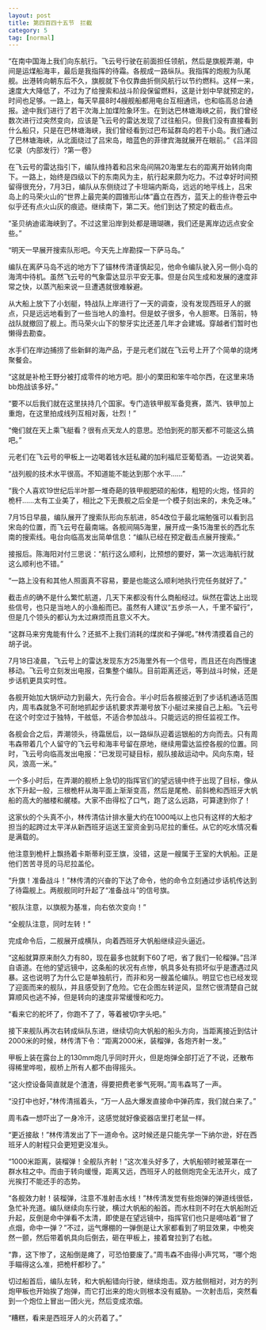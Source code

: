 ```yaml
---
layout: post
title: 第四百四十五节　拦截
category: 5
tag: [normal]
---
```


“在南中国海上我们向东航行。飞云号行驶在前面担任领航，然后是旗舰弄潮，中间是运煤船海丰，最后是我指挥的待霜。各舰成一路纵队。我指挥的炮舰为队尾舰。出港转向朝东后不久，旗舰就下令仅靠曲折侧风航行以节约燃料。这样一来，速度大大降低了，不过为了给搜索和战斗阶段保留燃料，这是计划中早就预定的，时间也足够。一路上，每天早晨8时4艘舰船都用电台互相通讯，也和临高总台通报。途中我们进行了若干次海上加煤险象环生。在到达巴林塘海峡之前，我们曾经数次进行过突然变向，应该是飞云号的雷达发现了过往船只。但我们没有直接看到什么船只，只是在巴林塘海峡，我们曾经看到过巴布延群岛的若干小岛。我们通过了巴林塘海峡，从北面绕过了吕宋岛，暗蓝色的菲律宾海就展开在眼前。”《吕洋回忆录（内部发行）?第一卷》

在飞云号的雷达指引下，编队维持着和吕宋岛间隔20海里左右的距离开始转向南下。一路上，始终是四级以下的东南风为主，航行起来颇为吃力。不过幸好时间预留得很充分，7月3日，编队从东侧绕过了卡坦端内斯岛，远远的地平线上，吕宋岛上的马荣火山的“世界上最完美的圆锥形山体”矗立在西方，蓝天上的些许卷云中似乎还有点火山灰的痕迹。继续南下，第二天。他们到达了预定的截击点。

“圣贝纳迪诺海峡到了。不过这里沿岸到处都是珊瑚礁，我们还是离岸边远点安全些。”

“明天一早展开搜索队形吧。今天先上岸勘探一下萨马岛。”

编队在离萨马岛不远的地方下了锚林传清谨慎起见，他命令编队驶入另一侧小岛的海湾中待机。虽然飞云号的气象雷达显示平安无事。但是台风生成和发展的速度非常之快，以蒸汽船来说一旦遭遇就很难躲避。

从大船上放下了小划艇，特战队上岸进行了一天的调查，没有发现西班牙人的据点，只是远远地看到了一些当地人的渔村。但是蚊子很多，令人胆寒。日落前，特战队就撤回了舰上。而马荣火山下的黎牙实比还差几年才会建城。穿越者们暂时也懒得去勘查。

水手们在岸边捕捞了些新鲜的海产品，于是元老们就在飞云号上开了个简单的烧烤聚餐会。

“这就是补枪王野分被打成零件的地方吧。胆小的栗田和笨牛哈尔西，在这里来场bb炮战该多好。”

“要不以后我们就在这里扶持几个国家。专门造铁甲舰军备竞赛，蒸汽、铁甲加上重炮，在这里拍成线列互相对轰，壮烈！”

“俺们就在天上乘飞艇看？很有点天龙人的意思。恐怕到死的那天都不可能这么搞吧。”

元老们在飞云号的甲板上一边喝着钱水廷私藏的加利福尼亚葡萄酒。一边说笑着。

“战列舰的技术水平很高。不知道能不能达到那个水平……”

“我个人喜欢19世纪后半叶那一堆奇葩的铁甲舰肥硕的船体，粗短的火炮，怪异的桅杆……太有工业美了，相比之下无畏舰之后全是一个模子刻出来的，未免乏味。”

7月15日早晨，编队展开了搜索队形向东航进，854改位于最北端勉强可以看到吕宋岛的位置，而飞云号在最南端。各舰间隔5海里，展开成一条15海里长的西北东南的搜索线。电台向临高发出简单信息：“编队已经在预定截击点展开搜索。”

接报后。陈海阳对付三思说：“航行这么顺利，比预想的要好，第一次远海航行就这么顺利也不错。”

“一路上没有和其他人照面真不容易，要是也能这么顺利地执行完任务就好了。”

截击点的确不是什么繁忙航道，几天下来都没有什么商船经过。纵然在雷达上出现些信号，也只是当地人的小渔船而已。虽然有人建议“五步杀一人，千里不留行”，但是几个领头的都认为太过麻烦而且意义不大。

“这群马来穷鬼能有什么？还抵不上我们消耗的煤炭和子弹呢。”林传清摸着自己的胡子说。

7月18日凌晨，飞云号上的雷达发现东方25海里外有一个信号，而且还在向西慢速移动。飞云号立刻发出电报，召集整个编队。目前距离还远，等到战斗时候，还是步话机更具实时性。

各舰开始加大锅炉动力到最大，先行会合。半小时后各舰接近到了步话机通话范围内，周韦森就急不可耐地抓起步话机要求弄潮号放下小艇过来接自己上船。飞云号在这个时空过于独特，干舷低，不适合参加战斗。只能远远的担任监视工作。

各舰会合之后，弄潮领头，待霜居后，以一路纵队迎着运银船的方向而去。只有周韦森带着几个人留守的飞云号和海丰号留在原地，继续用雷达监控各舰的位置。同时，飞云号向临高发出电报：“已发现可疑目标，舰队接敌运动中。风向东南，轻风，浪高一米。”

一个多小时后，在弄潮的舰桥上急切的指挥官们的望远镜中终于出现了目标，像从水下升起一般，三根桅杆从海平面上渐渐变高，然后是尾桅、前斜桅和西班牙大帆船的高大的艏楼和艉楼。大家不由得松了口气，跑了这么远路，可算逮到你了！

这家伙的个头真不小，林传清估计排水量大约在1000吨以上也只有这样的大船才担当的起跨过太平洋从新西班牙运送王室资金到马尼拉的重任。从它的吃水情况看是满载的。

他注意到桅杆上飘扬着卡斯蒂利亚王旗，没错，这是一艘属于王室的大帆船。正是他们苦苦寻觅的马尼拉盖伦。

“升旗！准备战斗！”林传清的兴奋的下达了命令，他的命令立刻通过步话机传达到了待霜舰上。两舰舰同时升起了“准备战斗”的信号旗。

“舰队注意，以旗舰为基准，向右依次变向！”

“全舰队注意，同时左转！”

完成命令后，二舰展开成横队，向着西班牙大帆船继续迎头逼近。

“这船就算原来耐久力有80，现在最多也就剩下60了吧，省了我们一轮榴弹。”吕洋自语道。在他的望远镜中，这条船的状况有点惨，帆具多处有损坏似乎是遭遇过风暴。这也说明了为什么它是单独航行，而非和另一艘盖伦编队。明显它也已经发现了迎面而来的舰队，并且感受到了危险。它在企图左转逆风，显然它很清楚自己就算顺风也逃不掉，但是转向的速度非常缓慢和吃力。

“看来它的舵坏了，你跑不了了，等着被切t字头吧。”

接下来舰队再次右转成纵队东进，继续切向大帆船的船头方向，当距离接近到估计2000米的时候，林传清下令：“距离2000米，装榴弹，各炮齐射一发。”

甲板上装在露台上的130mm炮几乎同时开火，但是炮弹全部打近了不说，还散布得稀里哗啦，舰桥上所有人都不由得摇头。

“这火控设备简直就是个渣渣，得要把费老爹气死啊。”周韦森骂了一声。

“没打中也好，”林传清摇着头，“万一人品大爆发直接命中弹药库，我们就白来了。”

周韦森一想吓出了一身冷汗，这感觉就好像瓷器店里打老鼠一样。

“更近接敌！”林传清发出了下一道命令。这时候还是只能先学一下纳尔逊，好在西班牙人的射程只会更短更没准头。

“1000米距离，装榴弹！全舰队齐射！”这次准头好多了，大帆船顿时被笼罩在一群水柱之中。而由于转向缓慢，距离又远，西班牙人的舷侧炮完全无法开火，成了光挨打不能还手的态势。

“各舰效力射！装榴弹，注意不准射击水线！”林传清发觉有些炮弹的弹道线很低，急忙补充道。编队继续向东行驶，横过大帆船的船首。而水柱则不时在大帆船附近升起，反倒是命中弹看不太清，即使是在望远镜中，指挥官们也只是嘀咕着“冒了点烟，命中一弹？”不过，运气爆棚的一弹倒是让大家都看到了明显效果，中桅突然一颤，然后带着帆具向后倒去，砸在甲板上，接着耷拉到了右舷。

“靠，这下惨了，这船倒是瘫了，可恐怕要废了。”周韦森不由得小声咒骂，“哪个炮手瞄得这么准，把桅杆都秒了。”

切过船首后，编队左转，和大帆船错向行驶，继续炮击。双方舷侧相对，对方的列炮甲板也开始挨了炮弹，而它打出来的炮火则根本没有威胁。一次射击后，突然看到一个炮位上冒出一团火光，然后变成浓烟。

“糟糕，看来是西班牙人的火药着了。”